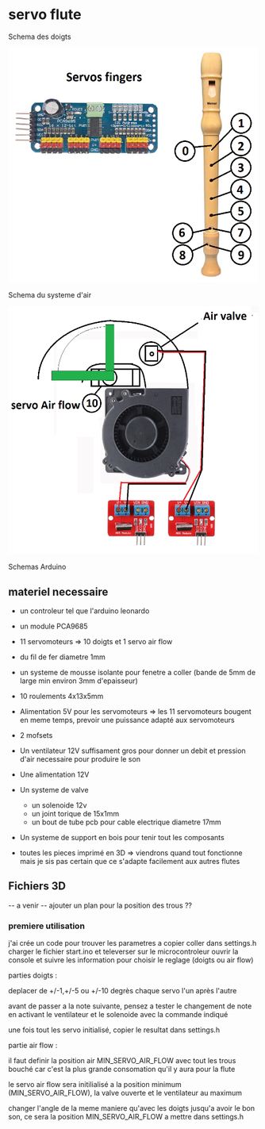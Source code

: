 # servo flute

Schema des doigts

![Schema des doigts](https://github.com/glloq/servo-flute/blob/main/img/schemas%20doigts.png?raw=true)

Schema du systeme d'air 

![Schema du systeme d'air ](https://github.com/glloq/servo-flute/blob/main/img/schemas%20air.png?raw=true)

Schemas Arduino

## materiel necessaire 

- un controleur tel que l'arduino leonardo
- un module PCA9685
- 11 servomoteurs => 10 doigts et 1 servo air flow
- du fil de fer diametre 1mm
- un systeme de mousse isolante pour fenetre a coller (bande de 5mm de large min environ 3mm d'epaisseur)
- 10 roulements 4x13x5mm
- Alimentation 5V pour les servomoteurs => les 11 servomoteurs bougent en meme temps, prevoir une puissance adapté aux servomoteurs
  
- 2 mofsets  
- Un ventilateur 12V suffisament gros pour donner un debit et pression d'air necessaire pour produire le son
- Une alimentation 12V
- Un systeme de valve
  - un solenoide 12v
  - un joint torique de 15x1mm
  - un bout de tube pcb pour cable electrique diametre 17mm
 
- Un systeme de support en bois pour tenir tout les composants
- toutes les pieces imprimé en 3D => viendrons quand tout fonctionne mais je sis pas certain que ce s'adapte facilement aux autres flutes 

## Fichiers 3D

-- a venir --
ajouter un plan pour la position des trous ??

### premiere utilisation 
j'ai crée un code pour trouver les parametres a copier coller dans settings.h
charger le fichier start.ino et televerser sur le microcontroleur
ouvrir la console et suivre les information pour choisir le reglage (doigts ou air flow)

parties doigts :

deplacer de +/-1,+/-5 ou +/-10 degrès chaque servo l'un après l'autre

avant de passer a la note suivante, pensez a tester le changement de note en activant le ventilateur et le solenoide avec la commande indiqué

une fois tout les servo initialisé, copier le resultat dans settings.h

partie air flow :

il faut definir la position air MIN_SERVO_AIR_FLOW avec tout les trous bouché car c'est la plus grande consomation qu'il y aura pour la flute

le servo air flow sera initilialisé a la position minimum (MIN_SERVO_AIR_FLOW), la valve ouverte et le ventilateur au maximum

changer l'angle de la meme maniere qu'avec les doigts jusqu'a avoir le bon son, ce sera la position MIN_SERVO_AIR_FLOW a mettre dans settings.h

